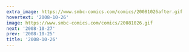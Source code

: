 ```yaml
---
extra_image: https://www.smbc-comics.com/comics/20081026after.gif
hovertext: '2008-10-26'
image: https://www.smbc-comics.com/comics/20081026.gif
next: '2008-10-27'
prev: '2008-10-25'
title: '2008-10-26'
---
```

